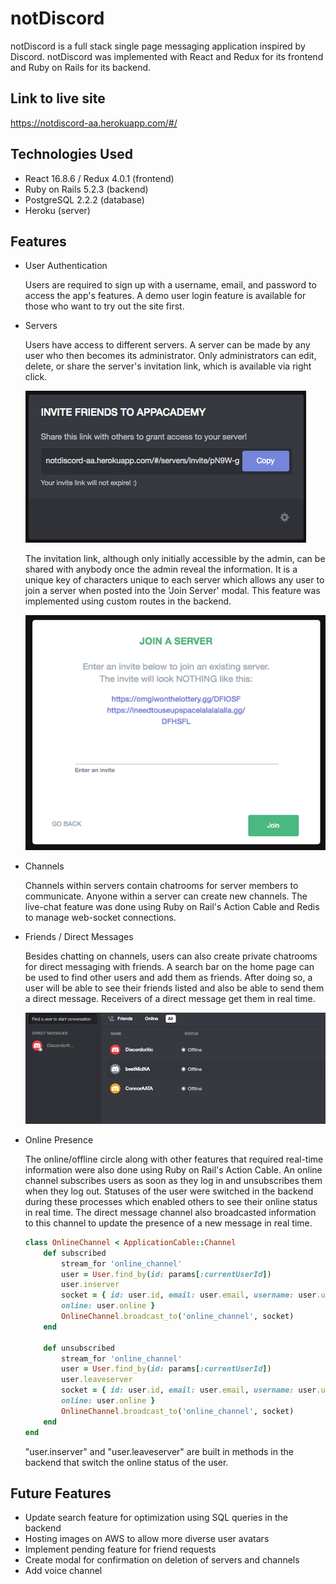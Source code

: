 # notDiscord

notDiscord is a full stack single page messaging application inspired by 
Discord. notDiscord was implemented with React and Redux for its frontend and
Ruby on Rails for its backend. 

## Link to live site

https://notdiscord-aa.herokuapp.com/#/

## Technologies Used

* React 16.8.6 / Redux 4.0.1 (frontend)
* Ruby on Rails 5.2.3 (backend)
* PostgreSQL 2.2.2 (database)
* Heroku (server)

## Features

* User Authentication

    Users are required to sign up with a username, email, and password to 
    access the app's features. A demo user login feature is available for those 
    who want to try out the site first.

* Servers

    Users have access to different servers. A server can be made by any user 
    who then becomes its administrator. Only administrators can edit, delete, 
    or share the server's invitation link, which is available via right click. 

    ![Invitation Link](app/assets/images/invitation_screenshot.png)

    The invitation link, although only initially accessible by the admin, can 
    be shared with anybody once the admin reveal the information. It is a 
    unique key of characters unique to each server which allows any user to 
    join a server when posted into the 'Join Server' modal. This feature was 
    implemented using custom routes in the backend.

    ![Join Server Modal](app/assets/images/joinserver_modal.png)

* Channels

    Channels within servers contain chatrooms for server members to communicate.
    Anyone within a server can create new channels. The live-chat feature was 
    done using Ruby on Rail's Action Cable and Redis to manage web-socket 
    connections.

* Friends / Direct Messages

    Besides chatting on channels, users can also create private chatrooms for 
    direct messaging with friends. A search bar on the home page can be used to
    find other users and add them as friends. After doing so, a user will be 
    able to see their friends listed and also be able to send them a direct 
    message. Receivers of a direct message get them in real time.

    ![Friends List](app/assets/images/friendlist.png)

* Online Presence

    The online/offline circle along with other features that required real-time
    information were also done using Ruby on Rail's Action Cable. An online 
    channel subscribes users as soon as they log in and unsubscribes them when 
    they log out. Statuses of the user were switched in the backend during 
    these processes which enabled others to see their online status in real 
    time. The direct message channel also broadcasted information to this 
    channel to update the presence of a new message in real time.

    ```Ruby
    class OnlineChannel < ApplicationCable::Channel
        def subscribed
            stream_for 'online_channel'
            user = User.find_by(id: params[:currentUserId])
            user.inserver
            socket = { id: user.id, email: user.email, username: user.username, 
            online: user.online }
            OnlineChannel.broadcast_to('online_channel', socket)
        end

        def unsubscribed
            stream_for 'online_channel'
            user = User.find_by(id: params[:currentUserId])
            user.leaveserver
            socket = { id: user.id, email: user.email, username: user.username, 
            online: user.online }
            OnlineChannel.broadcast_to('online_channel', socket)
        end
    end
    ```

    "user.inserver" and "user.leaveserver" are built in methods in the backend
    that switch the online status of the user.

## Future Features

* Update search feature for optimization using SQL queries in the backend
* Hosting images on AWS to allow more diverse user avatars
* Implement pending feature for friend requests
* Create modal for confirmation on deletion of servers and channels
* Add voice channel


